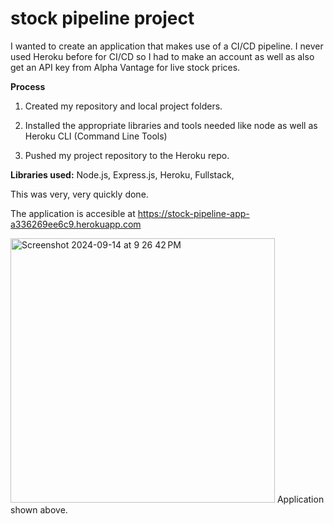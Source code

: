 # stock pipeline project
I wanted to create an application that makes use of a CI/CD pipeline. I never used Heroku before for CI/CD so I had to make an 
account as well as also get an API key from Alpha Vantage for live stock prices.

**Process**
1. Created my repository and local project folders. 

2. Installed the appropriate libraries and tools needed like node as well as Heroku CLI (Command Line Tools)

3. Pushed my project repository to the Heroku repo.

**Libraries used:**
Node.js, Express.js, Heroku, Fullstack,

This was very, very quickly done.

The application is accesible at
https://stock-pipeline-app-a336269ee6c9.herokuapp.com


<img width="423" alt="Screenshot 2024-09-14 at 9 26 42 PM" src="https://github.com/user-attachments/assets/b36f015b-78e5-4169-80f7-33f314ecb56b">
Application shown above.
